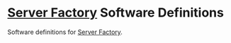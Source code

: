 # [Server Factory](https://github.com/milos85vasic/Server-Factory) Software Definitions

Software definitions for [Server Factory](https://github.com/milos85vasic/Server-Factory).
